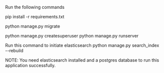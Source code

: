 Run the following commands

pip install -r requirements.txt


python manage.py migrate

python manage.py createsuperuser
python manage.py runserver


Run this command to initiate elasticsearch
python manage.py search_index --rebuild


NOTE: You need elasticsearch installed and a postgres database to run this application successfully.